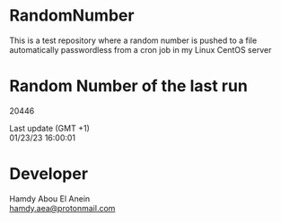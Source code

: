 # RandomNumber    
This is a test repository where a random number is pushed to a file automatically passwordless from a cron job in my Linux CentOS server    
# Random Number of the last run   
20446
      
Last update (GMT +1)    
01/23/23 16:00:01
# Developer    
Hamdy Abou El Anein   
hamdy.aea@protonmail.com

